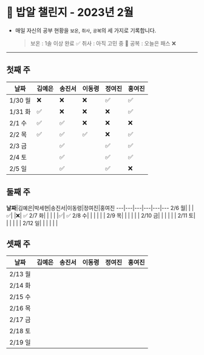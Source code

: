 # 🍚 밥알 챌린지 - 2023년 2월
- 매일 자신의 공부 현황을 `보온`, `취사`, `공복`의 세 가지로 기록합니다.
    
    > 보온 : 1솔 이상 완료 ✅
    취사 : 아직 고민 중 🤔
    공복 : 오늘은 패스 ❌
---

## 첫째 주
**날짜**|김예은|송진서|이동령|정여진|홍여진
---|---|---|---|---|---
1/30 월|❌|❌|❌|✅|✅
1/31 화|✅|❌|❌|❌|✅
2/1 수|✅|✅|❌|❌|❌
2/2 목|✅|✅ |✅|❌|✅
2/3 금| |✅ | |✅|✅
2/4 토| |✅ | |✅|✅
2/5 일| |✅ | |✅|❌

## 둘째 주
**날짜**|김예은|박세현|송진서|이동령|정여진|홍여진
---|---|---|---|---|---
2/6 월| | |✅| |❌| ✅
2/7 화| | | | |✅| ✅
2/8 수| | | | | |
2/9 목|  | | | | |
2/10 금| | | | | |
2/11 토| | | | | |
2/12 일| | | | | |

## 셋째 주
**날짜**|김예은|송진서|이동령|정여진|홍여진
---|---|---|---|---|---
2/13 월| | | | | |
2/14 화| | | | | |
2/15 수| | | | | |
2/16 목| | | | | |
2/17 금|  | | | | |
2/18 토|  | | | | |
2/19 일|  | | | | |
